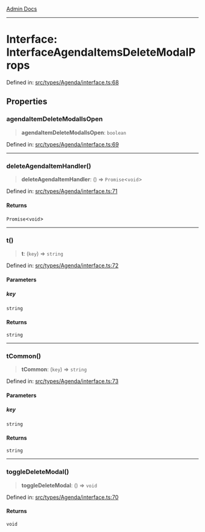 [Admin Docs](/)

***

# Interface: InterfaceAgendaItemsDeleteModalProps

Defined in: [src/types/Agenda/interface.ts:68](https://github.com/PalisadoesFoundation/talawa-admin/blob/main/src/types/Agenda/interface.ts#L68)

## Properties

### agendaItemDeleteModalIsOpen

> **agendaItemDeleteModalIsOpen**: `boolean`

Defined in: [src/types/Agenda/interface.ts:69](https://github.com/PalisadoesFoundation/talawa-admin/blob/main/src/types/Agenda/interface.ts#L69)

***

### deleteAgendaItemHandler()

> **deleteAgendaItemHandler**: () => `Promise`\<`void`\>

Defined in: [src/types/Agenda/interface.ts:71](https://github.com/PalisadoesFoundation/talawa-admin/blob/main/src/types/Agenda/interface.ts#L71)

#### Returns

`Promise`\<`void`\>

***

### t()

> **t**: (`key`) => `string`

Defined in: [src/types/Agenda/interface.ts:72](https://github.com/PalisadoesFoundation/talawa-admin/blob/main/src/types/Agenda/interface.ts#L72)

#### Parameters

##### key

`string`

#### Returns

`string`

***

### tCommon()

> **tCommon**: (`key`) => `string`

Defined in: [src/types/Agenda/interface.ts:73](https://github.com/PalisadoesFoundation/talawa-admin/blob/main/src/types/Agenda/interface.ts#L73)

#### Parameters

##### key

`string`

#### Returns

`string`

***

### toggleDeleteModal()

> **toggleDeleteModal**: () => `void`

Defined in: [src/types/Agenda/interface.ts:70](https://github.com/PalisadoesFoundation/talawa-admin/blob/main/src/types/Agenda/interface.ts#L70)

#### Returns

`void`
